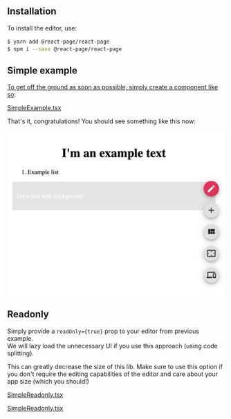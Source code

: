## Installation

To install the editor, use:

```bash
$ yarn add @react-page/react-page
$ npm i --save @react-page/react-page
```

## Simple example

[To get off the ground as soon as possible, simply create a component like so](https://github.com/react-page/react-page-examples/blob/master/src/SimpleExample.tsx):

[SimpleExample.tsx](https://raw.githubusercontent.com/react-page/react-page-examples/master/src/SimpleExample.tsx ':include :type=code typescript')

That's it, congratulations! You should see something like this now:

![Example app](images/basic.png)

## Readonly

Simply provide a `readOnly={true}` prop to your editor from previous example.  
We will lazy load the unnecessary UI if you use this approach (using code splitting).

This can greatly decrease the size of this lib. Make sure to use this option if you don't require the editing capabilities of the editor and care about your app size (which you should!)

[SimpleReadonly.tsx](https://github.com/react-page/react-page-examples/blob/master/src/SimpleReadonly.tsx)

[SimpleReadonly.tsx](https://raw.githubusercontent.com/react-page/react-page-examples/master/src/SimpleReadonly.tsx ':include :type=code typescript')
